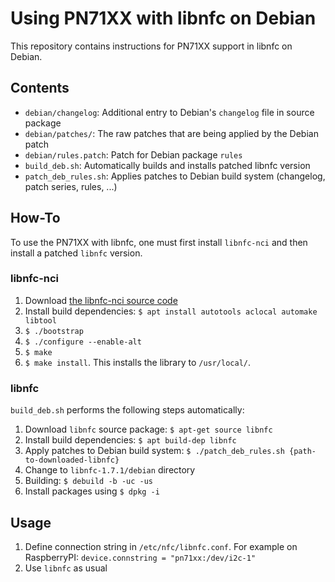 # Using PN71XX with libnfc on Debian
This repository contains instructions for PN71XX support in libnfc on Debian.

## Contents
* `debian/changelog`: Additional entry to Debian's `changelog` file in source package
* `debian/patches/`: The raw patches that are being applied by the Debian patch
* `debian/rules.patch`: Patch for Debian package `rules`
* `build_deb.sh`: Automatically builds and installs patched libnfc version
* `patch_deb_rules.sh`: Applies patches to Debian build system (changelog, patch series, rules, ...)

## How-To
To use the PN71XX with libnfc, one must first install `libnfc-nci` and then install a patched `libnfc` version.

### libnfc-nci
1. Download [the libnfc-nci source code](https://github.com/NXPNFCLinux/linux_libnfc-nci)
2. Install build dependencies: `$ apt install autotools aclocal automake libtool`
3. `$ ./bootstrap`
4. `$ ./configure --enable-alt`
5. `$ make`
6. `$ make install`. This installs the library to `/usr/local/`.

### libnfc
`build_deb.sh` performs the following steps automatically:
1. Download `libnfc` source package: `$ apt-get source libnfc`
2. Install build dependencies: `$ apt build-dep libnfc`
3. Apply patches to Debian build system: `$ ./patch_deb_rules.sh {path-to-downloaded-libnfc}`
4. Change to `libnfc-1.7.1/debian` directory
5. Building: `$ debuild -b -uc -us`
6. Install packages using `$ dpkg -i`


## Usage
1. Define connection string in `/etc/nfc/libnfc.conf`. For example on RaspberryPI: `device.connstring = "pn71xx:/dev/i2c-1"`
2. Use `libnfc` as usual
